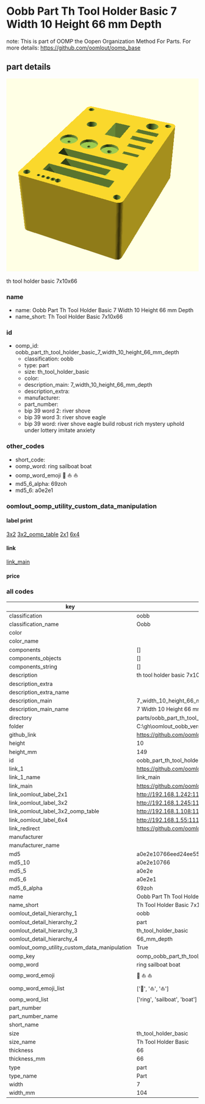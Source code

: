 # Oobb Part Th Tool Holder Basic 7 Width 10 Height 66 mm Depth  

note: This is part of OOMP the Oopen Organization Method For Parts. For more details: https://github.com/oomlout/oomp_base

##  part details
  

[![](3dpr.png)](3dpr.png)

th tool holder basic 7x10x66



### name
* name: Oobb Part Th Tool Holder Basic 7 Width 10 Height 66 mm Depth
* name_short: Th Tool Holder Basic 7x10x66 
### id
* oomp_id: oobb_part_th_tool_holder_basic_7_width_10_height_66_mm_depth
  * classification: oobb
  * type: part
  * size: th_tool_holder_basic
  * color: 
  * description_main: 7_width_10_height_66_mm_depth
  * description_extra: 
  * manufacturer: 
  * part_number: 
  * bip 39 word 2: river shove
  * bip 39 word 3: river shove eagle
  * bip 39 word: river shove eagle build robust rich mystery uphold under lottery imitate anxiety

### other_codes
* short_code: 
* oomp_word: ring sailboat boat
* oomp_word_emoji :ring: :sailboat: :boat:
* md5_6_alpha: 69zoh
* md5_6: a0e2e1






### oomlout_oomp_utility_custom_data_manipulation
#### label print
[3x2](http://192.168.1.245:1112/?label=oomp%2069zoh)
[3x2_oomp_table](http://192.168.1.108:1112/?label=oomp%2069zoh)
[2x1](http://192.168.1.242:1112/?label=oomp%2069zoh)
[6x4](http://192.168.1.55:1112/?label=oomp%2069zoh)    

#### link

[link_main](https://github.com/oomlout/oomlout_oobb_version_4_generated_parts/tree/main/navigation_oomp/oobb/part/th_tool_holder_basic/7_width_10_height_66_mm_depth/part)                              

#### price







### all codes 
| key | value |  
| --- | --- |  
| classification | oobb |  
| classification_name | Oobb |  
| color |  |  
| color_name |  |  
| components | [] |  
| components_objects | [] |  
| components_string | [] |  
| description | th tool holder basic 7x10x66 |  
| description_extra |  |  
| description_extra_name |  |  
| description_main | 7_width_10_height_66_mm_depth |  
| description_main_name | 7 Width 10 Height 66 mm Depth |  
| directory | parts/oobb_part_th_tool_holder_basic_7_width_10_height_66_mm_depth |  
| folder | C:\gh\oomlout_oobb_version_4_generated_parts\parts\oobb_part_th_tool_holder_basic_7_width_10_height_66_mm_depth |  
| github_link | https://github.com/oomlout/oomlout_oomp_part_src/tree/main/parts/oobb_part_th_tool_holder_basic_7_width_10_height_66_mm_depth |  
| height | 10 |  
| height_mm | 149 |  
| id | oobb_part_th_tool_holder_basic_7_width_10_height_66_mm_depth |  
| link_1 | https://github.com/oomlout/oomlout_oobb_version_4_generated_parts/tree/main/navigation_oomp/oobb/part/th_tool_holder_basic/7_width_10_height_66_mm_depth/part |  
| link_1_name | link_main |  
| link_main | https://github.com/oomlout/oomlout_oobb_version_4_generated_parts/tree/main/navigation_oomp/oobb/part/th_tool_holder_basic/7_width_10_height_66_mm_depth/part |  
| link_oomlout_label_2x1 | http://192.168.1.242:1112/?label=oomp%2069zoh |  
| link_oomlout_label_3x2 | http://192.168.1.245:1112/?label=oomp%2069zoh |  
| link_oomlout_label_3x2_oomp_table | http://192.168.1.108:1112/?label=oomp%2069zoh |  
| link_oomlout_label_6x4 | http://192.168.1.55:1112/?label=oomp%2069zoh |  
| link_redirect | https://github.com/oomlout/oomlout_oobb_version_4_generated_parts/tree/main/parts/oobb_th_tool_holder_basic_07_10_66 |  
| manufacturer |  |  
| manufacturer_name |  |  
| md5 | a0e2e10766eed24ee55da1dc8a31c5d6 |  
| md5_10 | a0e2e10766 |  
| md5_5 | a0e2e |  
| md5_6 | a0e2e1 |  
| md5_6_alpha | 69zoh |  
| name | Oobb Part Th Tool Holder Basic 7 Width 10 Height 66 mm Depth |  
| name_short | Th Tool Holder Basic 7x10x66  |  
| oomlout_detail_hierarchy_1 | oobb |  
| oomlout_detail_hierarchy_2 | part |  
| oomlout_detail_hierarchy_3 | th_tool_holder_basic |  
| oomlout_detail_hierarchy_4 | 66_mm_depth |  
| oomlout_oomp_utility_custom_data_manipulation | True |  
| oomp_key | oomp_oobb_part_th_tool_holder_basic_7_width_10_height_66_mm_depth |  
| oomp_word | ring sailboat boat |  
| oomp_word_emoji | :ring: :sailboat: :boat: |  
| oomp_word_emoji_list | [':ring:', ':sailboat:', ':boat:'] |  
| oomp_word_list | ['ring', 'sailboat', 'boat'] |  
| part_number |  |  
| part_number_name |  |  
| short_name |  |  
| size | th_tool_holder_basic |  
| size_name | Th Tool Holder Basic |  
| thickness | 66 |  
| thickness_mm | 66 |  
| type | part |  
| type_name | Part |  
| width | 7 |  
| width_mm | 104 |  
